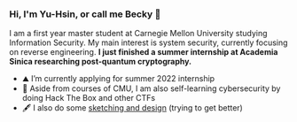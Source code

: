 ### Hi, I'm Yu-Hsin, or call me Becky 👋

I am a first year master student at Carnegie Mellon University studying Information Security. My main interest is system security, currently focusing on reverse engineering. **I just finished a summer internship at Academia Sinica researching post-quantum cryptography.**

- ⛰️ I’m currently applying for summer 2022 internship
- 🌱 Aside from courses of CMU, I am also self-learning cybersecurity by doing Hack The Box and other CTFs
- 🖋️ I also do some [sketching and design](https://www.instagram.com/whaleshark.draw/) (trying to get better)
